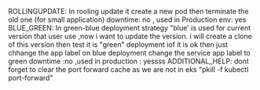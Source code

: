ROLLINGUPDATE:
In rooling update it create a new pod then terminate the old one (for small application) downtime: no , used in Production env: yes
BLUE_GREEN:
In green-blue deployment strategy "blue' is used for current version that user use ,now i want to update the version. 
i will create a clone of this version then test it is "green" deployment iof it is ok  then just chhange the  app label on blue deployment
change the service app label to green downtime :no ,used in production : yessss
ADDITIONAL_HELP:
dont forget to clear the port forward cache as we are not in eks "pkill -f kubectl port-forward"
